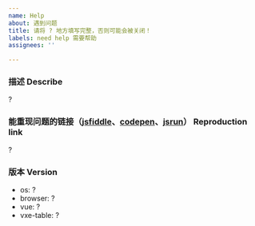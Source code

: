 ```yaml
---
name: Help
about: 遇到问题
title: 请将 ? 地方填写完整，否则可能会被关闭！
labels: need help 需要帮助
assignees: ''

---
```


### 描述 Describe

 ?

### 能重现问题的链接（[jsfiddle](https://jsfiddle.net/w8q6unes/)、[codepen](https://codepen.io/anon/pen/gJEmRW)、[jsrun](https://jsrun.net/vIyKp/edit)） Reproduction link

 ?

### 版本 Version

- os: ?
- browser: ?
- vue: ?
- vxe-table: ?
